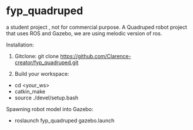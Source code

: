 # fyp_quadruped
a student project , not for commercial purpose.
A Quadruped robot project that uses ROS and Gazebo, we are using melodic version of ros.

Installation:

1. Gitclone: git clone https://github.com/Clarence-creator/fyp_quadruped.git

2. Build your workspace:
- cd <your_ws>
- catkin_make
- source ./devel/setup.bash



Spawning robot model into Gazebo:

- roslaunch fyp_quadruped gazebo.launch
